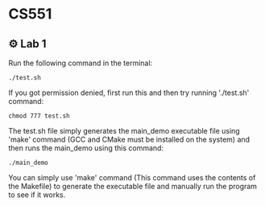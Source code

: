 # CS551

## ⚙️ Lab 1

Run the following command in the terminal:
```
./test.sh
```

If you got permission denied, first run this and then try running './test.sh' command:
```
chmod 777 test.sh
```

The test.sh file simply generates the main_demo executable file using 'make' command (GCC and CMake must be installed on the system) and then runs the main_demo using this command: 

```
./main_demo
```
You can simply use 'make' command (This command uses the contents of the Makefile) to generate the executable file and manually run the program to see if it works.
